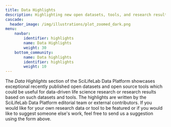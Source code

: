 ```yaml
---
title: Data Highlights
description: Highlighting new open datasets, tools, and research results based on open datasets and tools.
cascade:
  header_image: /img/illustrations/plot_zoomed_dark.png
menu:
    navbar:
        identifier: highlights
        name: Data Highlights
        weight: 30
    bottom_community:
        name: Data highlights
        identifier: highlights
        weight: 10
---
```


The *Data Highlights* section of the SciLifeLab Data Platform showcases exceptional recently published open datasets and open source tools which could be useful for data-driven life science research or research results based on such datasets and tools. The highlights are written by the SciLifeLab Data Platform editorial team or external contributors. If you would like for your own research data or tool to be featured or if you would like to suggest someone else's work, feel free to send us a suggestion using the form above.
